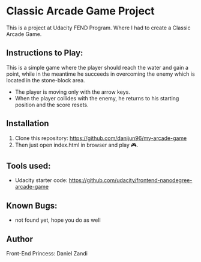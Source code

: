 # Classic Arcade Game Project

This is a project at Udacity FEND Program. Where I had to create a Classic Arcade Game.


## Instructions to Play:

This is a simple game where the player should reach the water and gain a point, while in the meantime he succeeds in overcoming the enemy which is located in the stone-block area.
* The player is moving only with the arrow keys.
* When the player collides with the enemy, he returns to his starting position and the score resets.


## Installation

1. Clone this repository: https://github.com/danijun96/my-arcade-game
2. Then just open index.html in browser and play 🎮.

## Tools used: 

*  Udacity starter code: https://github.com/udacity/frontend-nanodegree-arcade-game


## Known Bugs:

*  not found yet, hope you do as well

## Author

Front-End Princess: Daniel Zandi

